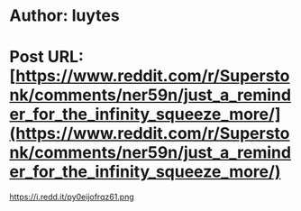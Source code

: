 # Author: luytes
# Post URL: [https://www.reddit.com/r/Superstonk/comments/ner59n/just_a_reminder_for_the_infinity_squeeze_more/](https://www.reddit.com/r/Superstonk/comments/ner59n/just_a_reminder_for_the_infinity_squeeze_more/)


https://i.redd.it/py0eijofrqz61.png